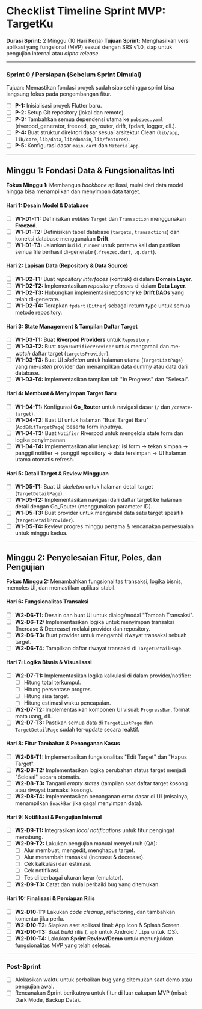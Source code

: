 # Checklist Timeline Sprint MVP: TargetKu
**Durasi Sprint:** 2 Minggu (10 Hari Kerja)
**Tujuan Sprint:** Menghasilkan versi aplikasi yang fungsional (MVP) sesuai dengan SRS v1.0, siap untuk pengujian internal atau *alpha release*.

---

### Sprint 0 / Persiapan (Sebelum Sprint Dimulai)
Tujuan: Memastikan fondasi proyek sudah siap sehingga sprint bisa langsung fokus pada pengembangan fitur.

- [ ] **P-1:** Inisialisasi proyek Flutter baru.
- [ ] **P-2:** Setup Git repository (lokal dan remote).
- [ ] **P-3:** Tambahkan semua dependensi utama ke `pubspec.yaml` (riverpod_generator, freezed, go_router, drift, fpdart, logger, dll.).
- [ ] **P-4:** Buat struktur direktori dasar sesuai arsitektur Clean (`lib/app`, `lib/core`, `lib/data`, `lib/domain`, `lib/features`).
- [ ] **P-5:** Konfigurasi dasar `main.dart` dan `MaterialApp`.

---

## Minggu 1: Fondasi Data & Fungsionalitas Inti

**Fokus Minggu 1:** Membangun *backbone* aplikasi, mulai dari data model hingga bisa menampilkan dan menyimpan data target.

#### Hari 1: Desain Model & Database
- [ ] **W1-D1-T1:** Definisikan *entities* `Target` dan `Transaction` menggunakan **Freezed**.
- [ ] **W1-D1-T2:** Definisikan tabel database (`targets`, `transactions`) dan koneksi database menggunakan **Drift**.
- [ ] **W1-D1-T3:** Jalankan `build_runner` untuk pertama kali dan pastikan semua file berhasil di-generate (`.freezed.dart`, `.g.dart`).

#### Hari 2: Lapisan Data (Repository & Data Source)
- [ ] **W1-D2-T1:** Buat *repository interfaces* (kontrak) di dalam **Domain Layer**.
- [ ] **W1-D2-T2:** Implementasikan *repository classes* di dalam **Data Layer**.
- [ ] **W1-D2-T3:** Hubungkan implementasi repository ke **Drift DAOs** yang telah di-generate.
- [ ] **W1-D2-T4:** Terapkan `fpdart` (`Either`) sebagai return type untuk semua metode repository.

#### Hari 3: State Management & Tampilan Daftar Target
- [ ] **W1-D3-T1:** Buat **Riverpod Providers** untuk `Repository`.
- [ ] **W1-D3-T2:** Buat `AsyncNotifierProvider` untuk mengambil dan me-*watch* daftar target (`targetsProvider`).
- [ ] **W1-D3-T3:** Buat UI *skeleton* untuk halaman utama (`TargetListPage`) yang me-*listen* provider dan menampilkan data dummy atau data dari database.
- [ ] **W1-D3-T4:** Implementasikan tampilan tab "In Progress" dan "Selesai".

#### Hari 4: Membuat & Menyimpan Target Baru
- [ ] **W1-D4-T1:** Konfigurasi **Go_Router** untuk navigasi dasar (`/` dan `/create-target`).
- [ ] **W1-D4-T2:** Buat UI untuk halaman "Buat Target Baru" (`AddEditTargetPage`) beserta form inputnya.
- [ ] **W1-D4-T3:** Buat `Notifier` Riverpod untuk mengelola state form dan logika penyimpanan.
- [ ] **W1-D4-T4:** Implementasikan alur lengkap: isi form -> tekan simpan -> panggil notifier -> panggil repository -> data tersimpan -> UI halaman utama otomatis refresh.

#### Hari 5: Detail Target & Review Mingguan
- [ ] **W1-D5-T1:** Buat UI *skeleton* untuk halaman detail target (`TargetDetailPage`).
- [ ] **W1-D5-T2:** Implementasikan navigasi dari daftar target ke halaman detail dengan Go_Router (menggunakan parameter ID).
- [ ] **W1-D5-T3:** Buat provider untuk mengambil data satu target spesifik (`targetDetailProvider`).
- [ ] **W1-D5-T4:** Review progres minggu pertama & rencanakan penyesuaian untuk minggu kedua.

---

## Minggu 2: Penyelesaian Fitur, Poles, dan Pengujian

**Fokus Minggu 2:** Menambahkan fungsionalitas transaksi, logika bisnis, memoles UI, dan memastikan aplikasi stabil.

#### Hari 6: Fungsionalitas Transaksi
- [ ] **W2-D6-T1:** Desain dan buat UI untuk dialog/modal "Tambah Transaksi".
- [ ] **W2-D6-T2:** Implementasikan logika untuk menyimpan transaksi (Increase & Decrease) melalui provider dan repository.
- [ ] **W2-D6-T3:** Buat provider untuk mengambil riwayat transaksi sebuah target.
- [ ] **W2-D6-T4:** Tampilkan daftar riwayat transaksi di `TargetDetailPage`.

#### Hari 7: Logika Bisnis & Visualisasi
- [ ] **W2-D7-T1:** Implementasikan logika kalkulasi di dalam provider/notifier:
    - [ ] Hitung total terkumpul.
    - [ ] Hitung persentase progres.
    - [ ] Hitung sisa target.
    - [ ] Hitung estimasi waktu pencapaian.
- [ ] **W2-D7-T2:** Implementasikan komponen UI visual: `ProgressBar`, format mata uang, dll.
- [ ] **W2-D7-T3:** Pastikan semua data di `TargetListPage` dan `TargetDetailPage` sudah ter-update secara reaktif.

#### Hari 8: Fitur Tambahan & Penanganan Kasus
- [ ] **W2-D8-T1:** Implementasikan fungsionalitas "Edit Target" dan "Hapus Target".
- [ ] **W2-D8-T2:** Implementasikan logika perubahan status target menjadi "Selesai" secara otomatis.
- [ ] **W2-D8-T3:** Tangani *empty states* (tampilan saat daftar target kosong atau riwayat transaksi kosong).
- [ ] **W2-D8-T4:** Implementasikan penanganan error dasar di UI (misalnya, menampilkan `SnackBar` jika gagal menyimpan data).

#### Hari 9: Notifikasi & Pengujian Internal
- [ ] **W2-D9-T1:** Integrasikan *local notifications* untuk fitur pengingat menabung.
- [ ] **W2-D9-T2:** Lakukan pengujian manual menyeluruh (QA):
    - [ ] Alur membuat, mengedit, menghapus target.
    - [ ] Alur menambah transaksi (increase & decrease).
    - [ ] Cek kalkulasi dan estimasi.
    - [ ] Cek notifikasi.
    - [ ] Tes di berbagai ukuran layar (emulator).
- [ ] **W2-D9-T3:** Catat dan mulai perbaiki bug yang ditemukan.

#### Hari 10: Finalisasi & Persiapan Rilis
- [ ] **W2-D10-T1:** Lakukan *code cleanup*, refactoring, dan tambahkan komentar jika perlu.
- [ ] **W2-D10-T2:** Siapkan aset aplikasi final: App Icon & Splash Screen.
- [ ] **W2-D10-T3:** Buat *build* rilis (`.apk` untuk Android / `.ipa` untuk iOS).
- [ ] **W2-D10-T4:** Lakukan **Sprint Review/Demo** untuk menunjukkan fungsionalitas MVP yang telah selesai.

---

### Post-Sprint
- [ ] Alokasikan waktu untuk perbaikan bug yang ditemukan saat demo atau pengujian awal.
- [ ] Rencanakan Sprint berikutnya untuk fitur di luar cakupan MVP (misal: Dark Mode, Backup Data).